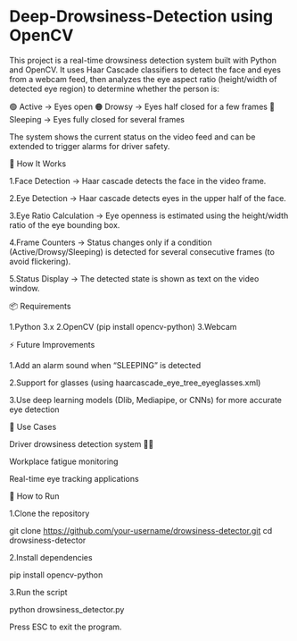 # Deep-Drowsiness-Detection using OpenCV

This project is a real-time drowsiness detection system built with Python and OpenCV.
It uses Haar Cascade classifiers to detect the face and eyes from a webcam feed, then analyzes the eye aspect ratio (height/width of detected eye region) to determine whether the person is:

🟢 Active → Eyes open
🟠 Drowsy → Eyes half closed for a few frames
🔴 Sleeping → Eyes fully closed for several frames

The system shows the current status on the video feed and can be extended to trigger alarms for driver safety.

🔧 How It Works

1.Face Detection → Haar cascade detects the face in the video frame.

2.Eye Detection → Haar cascade detects eyes in the upper half of the face.

3.Eye Ratio Calculation → Eye openness is estimated using the height/width ratio of the eye bounding box.

4.Frame Counters → Status changes only if a condition (Active/Drowsy/Sleeping) is detected for several consecutive frames (to avoid flickering).

5.Status Display → The detected state is shown as text on the video window.

📦 Requirements

1.Python 3.x
2.OpenCV (pip install opencv-python)
3.Webcam

⚡ Future Improvements

1.Add an alarm sound when “SLEEPING” is detected

2.Support for glasses (using haarcascade_eye_tree_eyeglasses.xml)

3.Use deep learning models (Dlib, Mediapipe, or CNNs) for more accurate eye detection

🎯 Use Cases

Driver drowsiness detection system 🚗💤

Workplace fatigue monitoring

Real-time eye tracking applications

🚀 How to Run

1.Clone the repository

git clone https://github.com/your-username/drowsiness-detector.git
cd drowsiness-detector

2.Install dependencies

pip install opencv-python

3.Run the script

python drowsiness_detector.py

Press ESC to exit the program.
